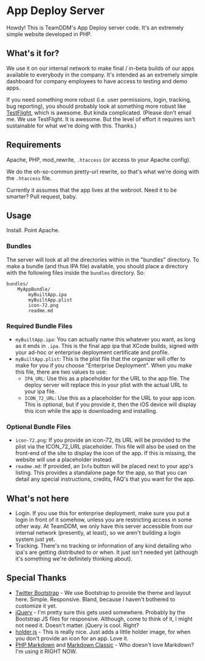 # App Deploy Server

Howdy! This is TeamDDM's App Deploy server code. It's an extremely simple website developed in PHP.

## What's it for?

We use it on our internal network to make final / in-beta builds of our apps available to everybody in the company. It's intended as an extremely simple dashboard for company employees to have access to testing and demo apps.

If you need something more robust (i.e. user permissions, login, tracking, bug reporting), you should probably look at something more robust like [TestFlight](http://testflightapp.com), which is awesome. But kinda complicated. (Please don't email me. We use TestFlight. It is awesome. But the level of effort it requires isn't sustainable for what we're doing with this. Thanks.)

## Requirements

Apache, PHP, mod_rewrite, `.htaccess` (or access to your Apache config).

We do the oh-so-common pretty-url rewrite, so that's what we're doing with the `.htaccess` file.

Currently it assumes that the app lives at the webroot. Need it to be smarter? Pull request, baby.

## Usage

Install. Point Apache.

### Bundles

The server will look at all the directories within in the "bundles" directory. To make a bundle (and thus IPA file) available, you should place a directory with the following files inside the `bundles` directory. So:

    bundles/
        MyAppBundle/
            myBuiltApp.ipa
            myBuiltApp.plist
            icon-72.png
            readme.md

### Required Bundle Files

 - `myBuiltApp.ipa`: You can actually name this whatever you want, as long as it ends in `.ipa`. This is the final app ipa that XCode builds, signed with your ad-hoc or enterprise deployment certificate and profile.
 - `myBuiltApp.plist`: This is the plist file that the organizer will offer to make for you if you choose "Enterprise Deployment". When you make this file, there are two values to use:
   - `IPA_URL`: Use this as a placeholder for the URL to the app file. The deploy server will replace this in your plist with the actual URL to your ipa file.
   - `ICON_72_URL`: Use this as a placeholder for the URL to your app icon. This is optional, but if you provide it, then the iOS device will display this icon while the app is downloading and installing.

### Optional Bundle Files

 - `icon-72.png`: If you provide an icon-72, its URL will be provided to the plist via the ICON_72_URL placeholder. This file will also be used on the front-end of the site to display the icon of the app. If this is missing, the website will use a placeholder instead.
 - `readme.md`: If provided, an `Info` button will be placed next to your app's listing. This provides a standalone page for the app, so that you can detail any special instructions, credits, FAQ's that you want for the app.

## What's not here

 - Login. If you use this for enterprise deployment, make sure you put a login in front of it somehow, unless you are restricting access in some other way. At TeamDDM, we only have this server accessible from our internal network (presently, at least), so we aren't building a login system just yet.
 - Tracking. There's no tracking or information of any kind detailing who ipa's are getting distributed to or when. It just isn't needed yet (although it's something we're definitely thinking about).

## Special Thanks

 - [Twitter Bootstrap](http://twitter.github.com/bootstrap/) - We use Bootstrap to provide the theme and layout here. Simple. Responsive. Bland, because I haven't bothered to customize it yet.
 - [jQuery](http://jquery.com/) - I'm pretty sure this gets used somewhere. Probably by the Bootstrap JS files for responsive. Although, come to think of it, I might not need it. Doesn't matter. jQuery is cool. Right?
 - [holder.js](https://github.com/imsky/holder) - This is really nice. Just adds a little holder image, for when you don't provide an icon for an app. Love it.
 - [PHP Markdown](http://michelf.com/projects/php-markdown) and [Markdown Classic](http://daringfireball.net/projects/markdown/) - Who doesn't love Markdown? I'm using it RIGHT NOW.